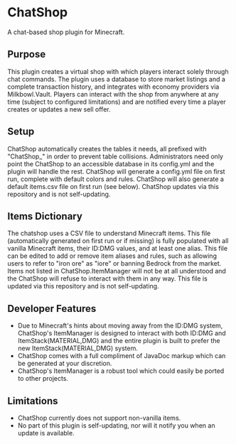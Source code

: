# ChatShop
A chat-based shop plugin for Minecraft.

## Purpose
This plugin creates a virtual shop with which players interact solely through chat commands. The plugin uses a database to store market listings and a complete transaction history, and integrates with economy providers via Milkbowl.Vault. Players can interact with the shop from anywhere at any time (subject to configured limitations) and are notified every time a player creates or updates a new sell offer.

## Setup
ChatShop automatically creates the tables it needs, all prefixed with "ChatShop_" in order to prevent table collisions. Administrators need only point the ChatShop to an accessible database in its config.yml and the plugin will handle the rest.
ChatShop will generate a config.yml file on first run, complete with default colors and rules.
ChatShop will also generate a default items.csv file on first run (see below).
ChatShop updates via this repository and is not self-updating.

## Items Dictionary
The chatshop uses a CSV file to understand Minecraft items. This file (automatically generated on first run or if missing) is fully populated with all vanilla Minecraft items, their ID:DMG values, and at least one alias. This file can be edited to add or remove item aliases and rules, such as allowing users to refer to "iron ore" as "iore" or banning Bedrock from the market.
Items not listed in ChatShop.ItemManager will not be at all understood and the ChatShop will refuse to interact with them in any way.
This file is updated via this repository and is not self-updating.

## Developer Features
* Due to Minecraft's hints about moving away from the ID:DMG system, ChatShop's ItemManager is designed to interact with both ID:DMG and ItemStack(MATERIAL,DMG) and the entire plugin is built to prefer the new ItemStack(MATERIAL,DMG) system.
* ChatShop comes with a full compliment of JavaDoc markup which can be generated at your discretion.
* ChatShop's ItemManager is a robust tool which could easily be ported to other projects.

## Limitations
* ChatShop currently does not support non-vanilla items.
* No part of this plugin is self-updating, nor will it notify you when an update is available.
